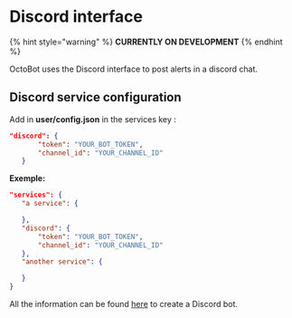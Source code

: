 Discord interface
=================

{% hint style="warning" %}
**CURRENTLY ON DEVELOPMENT**
{% endhint %}

OctoBot uses the Discord interface to post alerts in a discord chat.

Discord service configuration
-----------------------------

Add in **user/config.json** in the services key :

``` json
"discord": {
       "token": "YOUR_BOT_TOKEN",
       "channel_id": "YOUR_CHANNEL_ID"
   }
```

**Exemple:**

``` json
"services": {
   "a service": {

   },
   "discord": {
       "token": "YOUR_BOT_TOKEN",
       "channel_id": "YOUR_CHANNEL_ID"
   },
   "another service": {

   }
}
```

All the information can be found
[here](https://github.com/reactiflux/discord-irc/wiki/Creating-a-discord-bot-&-getting-a-token)
to create a Discord bot.
